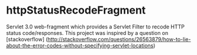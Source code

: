 httpStatusRecodeFragment
========================

Servlet 3.0 web-fragment which provides a Servlet Filter to recode HTTP status code/responses.  This project was inspired by a question on [stackoverflow] (http://stackoverflow.com/questions/26563879/how-to-lie-about-the-error-codes-without-specifying-servlet-locations)
